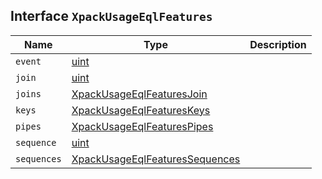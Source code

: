 ## Interface `XpackUsageEqlFeatures`

| Name | Type | Description |
| - | - | - |
| `event` | [uint](./uint.md) | &nbsp; |
| `join` | [uint](./uint.md) | &nbsp; |
| `joins` | [XpackUsageEqlFeaturesJoin](./XpackUsageEqlFeaturesJoin.md) | &nbsp; |
| `keys` | [XpackUsageEqlFeaturesKeys](./XpackUsageEqlFeaturesKeys.md) | &nbsp; |
| `pipes` | [XpackUsageEqlFeaturesPipes](./XpackUsageEqlFeaturesPipes.md) | &nbsp; |
| `sequence` | [uint](./uint.md) | &nbsp; |
| `sequences` | [XpackUsageEqlFeaturesSequences](./XpackUsageEqlFeaturesSequences.md) | &nbsp; |
